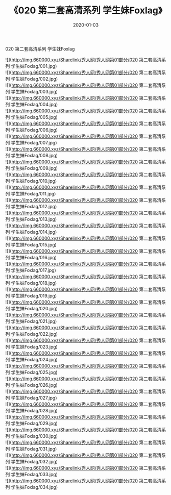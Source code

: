﻿---
layout: post
title:  《020 第二套高清系列 学生妹Foxlag》
date:   2020-01-03
img: http://img.660000.xyz/Sharelink/秀人网/秀人网第01部分/020 第二套高清系列 学生妹Foxlag/000.jpg
categories: [美女, 清纯, 唯美]
---

020 第二套高清系列 学生妹Foxlag

  ![](http://img.660000.xyz/Sharelink/秀人网/秀人网第01部分/020 第二套高清系列 学生妹Foxlag/001.jpg) <br> ![](http://img.660000.xyz/Sharelink/秀人网/秀人网第01部分/020 第二套高清系列 学生妹Foxlag/002.jpg) <br> ![](http://img.660000.xyz/Sharelink/秀人网/秀人网第01部分/020 第二套高清系列 学生妹Foxlag/003.jpg) <br> ![](http://img.660000.xyz/Sharelink/秀人网/秀人网第01部分/020 第二套高清系列 学生妹Foxlag/004.jpg) <br> ![](http://img.660000.xyz/Sharelink/秀人网/秀人网第01部分/020 第二套高清系列 学生妹Foxlag/005.jpg) <br> ![](http://img.660000.xyz/Sharelink/秀人网/秀人网第01部分/020 第二套高清系列 学生妹Foxlag/006.jpg) <br> ![](http://img.660000.xyz/Sharelink/秀人网/秀人网第01部分/020 第二套高清系列 学生妹Foxlag/007.jpg) <br> ![](http://img.660000.xyz/Sharelink/秀人网/秀人网第01部分/020 第二套高清系列 学生妹Foxlag/008.jpg) <br> ![](http://img.660000.xyz/Sharelink/秀人网/秀人网第01部分/020 第二套高清系列 学生妹Foxlag/009.jpg) <br> ![](http://img.660000.xyz/Sharelink/秀人网/秀人网第01部分/020 第二套高清系列 学生妹Foxlag/010.jpg) <br> ![](http://img.660000.xyz/Sharelink/秀人网/秀人网第01部分/020 第二套高清系列 学生妹Foxlag/011.jpg) <br> ![](http://img.660000.xyz/Sharelink/秀人网/秀人网第01部分/020 第二套高清系列 学生妹Foxlag/012.jpg) <br> ![](http://img.660000.xyz/Sharelink/秀人网/秀人网第01部分/020 第二套高清系列 学生妹Foxlag/013.jpg) <br> ![](http://img.660000.xyz/Sharelink/秀人网/秀人网第01部分/020 第二套高清系列 学生妹Foxlag/014.jpg) <br> ![](http://img.660000.xyz/Sharelink/秀人网/秀人网第01部分/020 第二套高清系列 学生妹Foxlag/015.jpg) <br> ![](http://img.660000.xyz/Sharelink/秀人网/秀人网第01部分/020 第二套高清系列 学生妹Foxlag/016.jpg) <br> ![](http://img.660000.xyz/Sharelink/秀人网/秀人网第01部分/020 第二套高清系列 学生妹Foxlag/017.jpg) <br> ![](http://img.660000.xyz/Sharelink/秀人网/秀人网第01部分/020 第二套高清系列 学生妹Foxlag/018.jpg) <br> ![](http://img.660000.xyz/Sharelink/秀人网/秀人网第01部分/020 第二套高清系列 学生妹Foxlag/019.jpg) <br> ![](http://img.660000.xyz/Sharelink/秀人网/秀人网第01部分/020 第二套高清系列 学生妹Foxlag/020.jpg) <br> ![](http://img.660000.xyz/Sharelink/秀人网/秀人网第01部分/020 第二套高清系列 学生妹Foxlag/021.jpg) <br> ![](http://img.660000.xyz/Sharelink/秀人网/秀人网第01部分/020 第二套高清系列 学生妹Foxlag/022.jpg) <br> ![](http://img.660000.xyz/Sharelink/秀人网/秀人网第01部分/020 第二套高清系列 学生妹Foxlag/023.jpg) <br> ![](http://img.660000.xyz/Sharelink/秀人网/秀人网第01部分/020 第二套高清系列 学生妹Foxlag/024.jpg) <br> ![](http://img.660000.xyz/Sharelink/秀人网/秀人网第01部分/020 第二套高清系列 学生妹Foxlag/025.jpg) <br> ![](http://img.660000.xyz/Sharelink/秀人网/秀人网第01部分/020 第二套高清系列 学生妹Foxlag/026.jpg) <br> ![](http://img.660000.xyz/Sharelink/秀人网/秀人网第01部分/020 第二套高清系列 学生妹Foxlag/027.jpg) <br> ![](http://img.660000.xyz/Sharelink/秀人网/秀人网第01部分/020 第二套高清系列 学生妹Foxlag/028.jpg) <br> ![](http://img.660000.xyz/Sharelink/秀人网/秀人网第01部分/020 第二套高清系列 学生妹Foxlag/029.jpg) <br> ![](http://img.660000.xyz/Sharelink/秀人网/秀人网第01部分/020 第二套高清系列 学生妹Foxlag/030.jpg) <br> ![](http://img.660000.xyz/Sharelink/秀人网/秀人网第01部分/020 第二套高清系列 学生妹Foxlag/031.jpg) <br> ![](http://img.660000.xyz/Sharelink/秀人网/秀人网第01部分/020 第二套高清系列 学生妹Foxlag/032.jpg) <br> ![](http://img.660000.xyz/Sharelink/秀人网/秀人网第01部分/020 第二套高清系列 学生妹Foxlag/033.jpg) <br> ![](http://img.660000.xyz/Sharelink/秀人网/秀人网第01部分/020 第二套高清系列 学生妹Foxlag/034.jpg) <br>